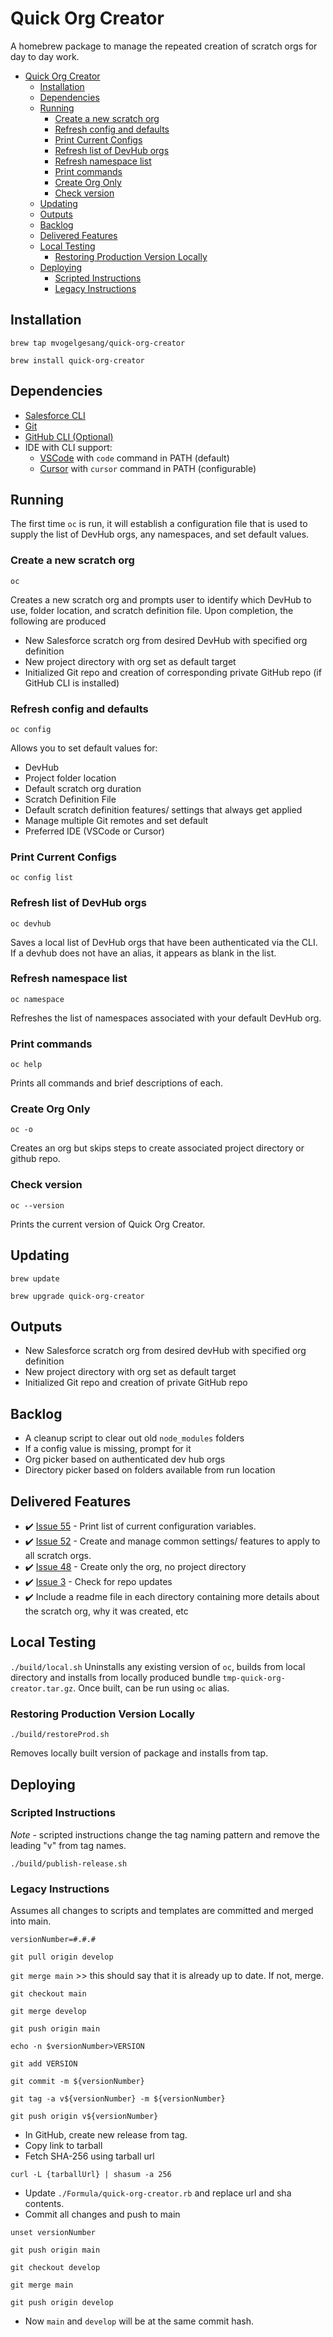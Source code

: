 # Quick Org Creator

A homebrew package to manage the repeated creation of scratch orgs for day to day work.

- [Quick Org Creator](#quick-org-creator)
  - [Installation](#installation)
  - [Dependencies](#dependencies)
  - [Running](#running)
    - [Create a new scratch org](#create-a-new-scratch-org)
    - [Refresh config and defaults](#refresh-config-and-defaults)
    - [Print Current Configs](#print-current-configs)
    - [Refresh list of DevHub orgs](#refresh-list-of-devhub-orgs)
    - [Refresh namespace list](#refresh-namespace-list)
    - [Print commands](#print-commands)
    - [Create Org Only](#create-org-only)
    - [Check version](#check-version)
  - [Updating](#updating)
  - [Outputs](#outputs)
  - [Backlog](#backlog)
  - [Delivered Features](#delivered-features)
  - [Local Testing](#local-testing)
    - [Restoring Production Version Locally](#restoring-production-version-locally)
  - [Deploying](#deploying)
    - [Scripted Instructions](#scripted-instructions)
    - [Legacy Instructions](#legacy-instructions)

## Installation

`brew tap mvogelgesang/quick-org-creator`

`brew install quick-org-creator`

## Dependencies

- [Salesforce CLI](https://developer.salesforce.com/tools/salesforcecli)
- [Git](https://git-scm.com/)
- [GitHub CLI (Optional)](https://cli.github.com/)
- IDE with CLI support:
  - [VSCode](https://code.visualstudio.com/) with `code` command in PATH (default)
  - [Cursor](https://cursor.com/) with `cursor` command in PATH (configurable)

## Running

The first time `oc` is run, it will establish a configuration file that is used to supply the list of DevHub orgs, any namespaces, and set default values.

### Create a new scratch org

`oc`

Creates a new scratch org and prompts user to identify which DevHub to use, folder location, and scratch definition file. Upon completion, the following are produced

- New Salesforce scratch org from desired DevHub with specified org definition
- New project directory with org set as default target
- Initialized Git repo and creation of corresponding private GitHub repo (if GitHub CLI is installed)

### Refresh config and defaults

`oc config`

Allows you to set default values for:

- DevHub
- Project folder location
- Default scratch org duration
- Scratch Definition File
- Default scratch definition features/ settings that always get applied
- Manage multiple Git remotes and set default
- Preferred IDE (VSCode or Cursor)

### Print Current Configs

`oc config list`

### Refresh list of DevHub orgs

`oc devhub`

Saves a local list of DevHub orgs that have been authenticated via the CLI. If a devhub does not have an alias, it appears as blank in the list.

### Refresh namespace list

`oc namespace`

Refreshes the list of namespaces associated with your default DevHub org.

### Print commands

`oc help`

Prints all commands and brief descriptions of each.

### Create Org Only

`oc -o`

Creates an org but skips steps to create associated project directory or github repo.

### Check version

`oc --version`

Prints the current version of Quick Org Creator.

## Updating

`brew update`

`brew upgrade quick-org-creator`

## Outputs

- New Salesforce scratch org from desired devHub with specified org definition
- New project directory with org set as default target
- Initialized Git repo and creation of private GitHub repo

## Backlog

- A cleanup script to clear out old `node_modules` folders
- If a config value is missing, prompt for it
- Org picker based on authenticated dev hub orgs
- Directory picker based on folders available from run location

## Delivered Features

- ✔️ [Issue 55](https://github.com/mvogelgesang/quick-org-creator/issues/55) - Print list of current configuration variables.
- ✔️ [Issue 52](https://github.com/mvogelgesang/quick-org-creator/issues/52) - Create and manage common settings/ features to apply to all scratch orgs.
- ✔️ [Issue 48](https://github.com/mvogelgesang/quick-org-creator/issues/48) - Create only the org, no project directory
- ✔️ [Issue 3](https://github.com/mvogelgesang/quick-org-creator/issues/3) - Check for repo updates
- ✔️ Include a readme file in each directory containing more details about the scratch org, why it was created, etc

## Local Testing

`./build/local.sh` Uninstalls any existing version of `oc`, builds from local directory and installs from locally produced bundle `tmp-quick-org-creator.tar.gz`. Once built, can be run using `oc` alias.

### Restoring Production Version Locally

`./build/restoreProd.sh`

Removes locally built version of package and installs from tap.

## Deploying

### Scripted Instructions

*Note* - scripted instructions change the tag naming pattern and remove the leading "v" from tag names.

`./build/publish-release.sh`

### Legacy Instructions

Assumes all changes to scripts and templates are committed and merged into main.

`versionNumber=#.#.#`

`git pull origin develop`

`git merge main` >> this should say that it is already up to date. If not, merge.

`git checkout main`

`git merge develop`

`git push origin main`

`echo -n $versionNumber>VERSION`

`git add VERSION`

`git commit -m ${versionNumber}`

`git tag -a v${versionNumber} -m ${versionNumber}`

`git push origin v${versionNumber}`

- In GitHub, create new release from tag.
- Copy link to tarball
- Fetch SHA-256 using tarball url

`curl -L {tarballUrl} | shasum -a 256`

- Update `./Formula/quick-org-creator.rb` and replace url and sha contents.
- Commit all changes and push to main

`unset versionNumber`

`git push origin main`

`git checkout develop`

`git merge main`

`git push origin develop`

- Now `main` and `develop` will be at the same commit hash.

